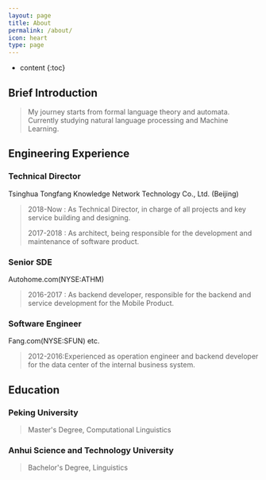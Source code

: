 ```yaml
---
layout: page
title: About
permalink: /about/
icon: heart
type: page
---
```


* content
{:toc}

## Brief Introduction
>My journey starts from formal language theory and automata.
Currently studying natural language processing and Machine Learning.

## Engineering Experience
### Technical Director
Tsinghua Tongfang Knowledge Network Technology Co., Ltd. (Beijing)
>2018-Now : As Technical Director, in charge of all projects and key service building and designing.
>
>2017-2018 : As architect, being responsible for the development and maintenance of software product.

### Senior SDE
Autohome.com(NYSE:ATHM)
>2016-2017 : As backend developer, responsible for the backend and service development for the Mobile Product.

### Software Engineer
Fang.com(NYSE:SFUN) etc.
>2012-2016:Experienced as operation engineer and backend developer for the data center of the internal business system.

## Education
### Peking University
>Master's Degree, Computational Linguistics

### Anhui Science and Technology University
>Bachelor's Degree, Linguistics
